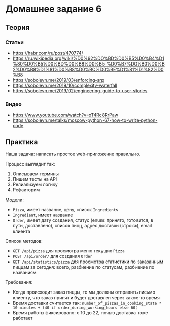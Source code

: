 # Домашнее задание 6

## Теория

### Статьи

- <https://habr.com/ru/post/470774/>
- <https://ru.wikipedia.org/wiki/%D0%92%D0%BD%D0%B5%D0%B4%D1%80%D0%B5%D0%BD%D0%B8%D0%B5_%D0%B7%D0%B0%D0%B2%D0%B8%D1%81%D0%B8%D0%BC%D0%BE%D1%81%D1%82%D0%B8>
- <https://sobolevn.me/2019/03/enforcing-srp>
- <https://sobolevn.me/2019/10/complexity-waterfall>
- <https://sobolevn.me/2019/02/engineering-guide-to-user-stories>

### Видео

- <https://www.youtube.com/watch?v=xT4Rc8RrPaw>
- <https://sobolevn.me/talks/moscow-python-67-how-to-write-python-code>


## Практика

Наша задача: написать простое web-приложение правильно.

Процесс выглядит так:

1. Описываем термины
2. Пишем тесты на API
3. Релиализуем логику
4. Рефакторим

Модели:

- `Pizza`, имеет название, цену, список `Ingredient`s
- `Ingredient`, имеет название
- `Order`, имеет дату создания, статус (enum: принято, готовится, в пути, доставлено), список пицц, адрес доставки (строка), email клиента

Список методов:

- `GET /api/pizza` для просмотра меню текущих `Pizza`
- `POST /api/order/` для создания `Order`
- `GET /api/statistics/pizza` для просмотра статистики по заказанным пиццам за сегодня: всего, разбиение по статусам, разбиение по названиям

Требования:

- Когда происходит заказ пиццы, то мы должны отправить письмо клиенту, что заказ принят и будет доставлен через какое-то время
- Время доставки считается так: `number_of_pizzas_in_cooking_state * 10 minutes + (40 if order_during_working_hours else 60)`
- Время работы фиксировано: с 10 до 22, ночью доставка тоже работает
